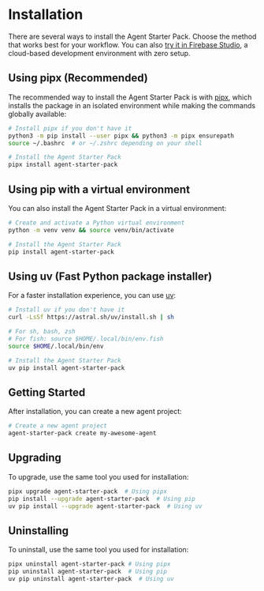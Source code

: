 # Installation

There are several ways to install the Agent Starter Pack. Choose the method that works best for your workflow. You can also [try it in Firebase Studio](https://studio.firebase.google.com/new?template=https%3A%2F%2Fgithub.com%2FGoogleCloudPlatform%2Fagent-starter-pack%2Ftree%2Fmain%2Fsrc%2Fresources%2Fid), a cloud-based development environment with zero setup. 

## Using pipx (Recommended)

The recommended way to install the Agent Starter Pack is with [pipx](https://pypa.github.io/pipx/), which installs the package in an isolated environment while making the commands globally available:

```bash
# Install pipx if you don't have it
python3 -m pip install --user pipx && python3 -m pipx ensurepath
source ~/.bashrc  # or ~/.zshrc depending on your shell

# Install the Agent Starter Pack
pipx install agent-starter-pack
```

## Using pip with a virtual environment

You can also install the Agent Starter Pack in a virtual environment:

```bash
# Create and activate a Python virtual environment
python -m venv venv && source venv/bin/activate

# Install the Agent Starter Pack
pip install agent-starter-pack
```

## Using uv (Fast Python package installer)

For a faster installation experience, you can use [uv](https://astral.sh/uv):

```bash
# Install uv if you don't have it
curl -LsSf https://astral.sh/uv/install.sh | sh

# For sh, bash, zsh
# For fish: source $HOME/.local/bin/env.fish
source $HOME/.local/bin/env 

# Install the Agent Starter Pack
uv pip install agent-starter-pack
```

## Getting Started

After installation, you can create a new agent project:

```bash
# Create a new agent project
agent-starter-pack create my-awesome-agent
```


## Upgrading

To upgrade, use the same tool you used for installation:

```bash
pipx upgrade agent-starter-pack  # Using pipx
pip install --upgrade agent-starter-pack  # Using pip
uv pip install --upgrade agent-starter-pack  # Using uv
```

## Uninstalling

To uninstall, use the same tool you used for installation:

```bash
pipx uninstall agent-starter-pack # Using pipx
pip uninstall agent-starter-pack  # Using pip
uv pip uninstall agent-starter-pack  # Using uv
```
